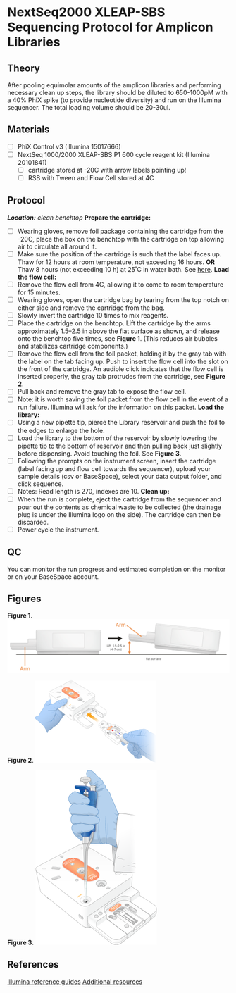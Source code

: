 # NextSeq2000 XLEAP-SBS Sequencing Protocol for Amplicon Libraries

## Theory
After pooling equimolar amounts of the amplicon libraries and performing necessary clean up steps, the library should be diluted to 650-1000pM with a 40% PhiX spike (to provide nucleotide diversity) and run on the Illumina sequencer. The total loading volume should be 20-30ul.

## Materials
- [ ] PhiX Control v3 (Illumina 15017666)
- [ ] NextSeq 1000/2000 XLEAP-SBS P1 600 cycle reagent kit (Illumina 20101841)
  - [ ] cartridge stored at -20C with arrow labels pointing up!
  - [ ] RSB with Tween and Flow Cell stored at 4C

## Protocol
***Location:** clean benchtop*
**Prepare the cartridge:**
- [ ] Wearing gloves, remove foil package containing the cartridge from the -20C, place the box on the benchtop with the cartridge on top allowing air to circulate all around it.
- [ ] Make sure the position of the cartridge is such that the label faces up. Thaw for 12 hours at room temperature, not exceeding 16 hours. **OR** Thaw 8 hours (not exceeding 10 h) at 25˚C in water bath. See [here](https://knowledge.illumina.com/instrumentation/nextseq-1000-2000/instrumentation-nextseq-1000-2000-reference_material-list/000002430).
**Load the flow cell:**      
- [ ] Remove the flow cell from 4C, allowing it to come to room temperature for 15 minutes.
- [ ] Wearing gloves, open the cartridge bag by tearing from the top notch on either side and remove the cartridge from the bag.
- [ ] Slowly invert the cartridge 10 times to mix reagents.
- [ ] Place the cartridge on the benchtop. Lift the cartridge by the arms approximately 1.5–2.5 in above the flat surface as shown, and release onto the benchtop five times, see **Figure 1**. (This reduces air bubbles and stabilizes cartridge components.)
- [ ] Remove the flow cell from the foil packet, holding it by the gray tab with the label on the tab facing up. Push to insert the flow cell into the slot on the front of the cartridge. An audible click indicates that the flow cell is inserted properly, the gray tab protrudes from the cartridge, see **Figure 2**. 
- [ ] Pull back and remove the gray tab to expose the flow cell.
- [ ] Note: it is worth saving the foil packet from the flow cell in the event of a run failure. Illumina will ask for the information on this packet.
**Load the library:**
- [ ] Using a new pipette tip, pierce the Library reservoir and push the foil to the edges to enlarge the hole.
- [ ] Load the library to the bottom of the reservoir by slowly lowering the pipette tip to the bottom of reservoir and then pulling back just slightly before dispensing. Avoid touching the foil. See **Figure 3**.
- [ ] Following the prompts on the instrument screen, insert the cartridge (label facing up and flow cell towards the sequencer), upload your sample details (csv or BaseSpace), select your data output folder, and click sequence.
- [ ] Notes: Read length is 270, indexes are 10.
**Clean up:**
- [ ] When the run is complete, eject the cartridge from the sequencer and pour out the contents as chemical waste to be collected (the drainage plug is under the Illumina logo on the side). The cartridge can then be discarded.
- [ ] Power cycle the instrument.

## QC
You can monitor the run progress and estimated completion on the monitor or on your BaseSpace account.

## Figures
**Figure 1**. 
![Lift/tap the cartridge on a benchtop five times](https://github.com/BisanzLab/OHMC_Colaboratory/blob/main/images/CartridgeTapping.png)

**Figure 2**. 
![Insert the flow cell into the cartridge](https://github.com/BisanzLab/OHMC_Colaboratory/blob/main/images/InsertFlowCell.png)

**Figure 3**. 
![Load the library into the cartridge](https://github.com/BisanzLab/OHMC_Colaboratory/blob/main/images/LoadLibrary.png)

## References
[Illumina reference guides](https://support-docs.illumina.com/IN/NextSeq10002000/Content/IN/NextSeq2000_1000/Protocol_seq_xleap.htm)
[Additional resources](https://support-docs.illumina.com/IN/NextSeq10002000/Content/IN/FrontPages/NextSeq10002000.htm)
